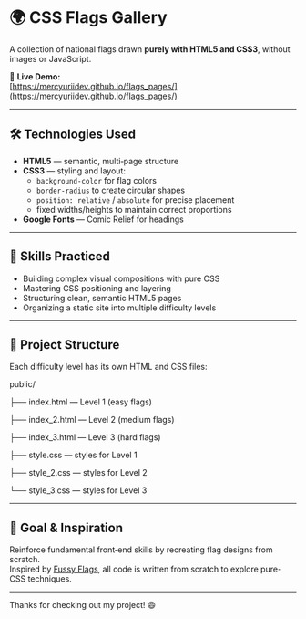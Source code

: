 # 🌍 CSS Flags Gallery

A collection of national flags drawn **purely with HTML5 and CSS3**, without images or JavaScript.

🔗 **Live Demo:**  
[https://mercyuriidev.github.io/flags_pages/](https://mercyuriidev.github.io/flags_pages/)

---

## 🛠 Technologies Used

- **HTML5** — semantic, multi‐page structure  
- **CSS3** — styling and layout:
  - `background-color` for flag colors  
  - `border-radius` to create circular shapes  
  - `position: relative` / `absolute` for precise placement  
  - fixed widths/heights to maintain correct proportions  
- **Google Fonts** — Comic Relief for headings

---

## 🧠 Skills Practiced

- Building complex visual compositions with pure CSS  
- Mastering CSS positioning and layering  
- Structuring clean, semantic HTML5 pages  
- Organizing a static site into multiple difficulty levels

---

## 📂 Project Structure

Each difficulty level has its own HTML and CSS files:

public/

├── index.html — Level 1 (easy flags)

├── index_2.html — Level 2 (medium flags)

├── index_3.html — Level 3 (hard flags)

├── style.css — styles for Level 1

├── style_2.css — styles for Level 2

└── style_3.css — styles for Level 3

---

## 🎯 Goal & Inspiration

Reinforce fundamental front‐end skills by recreating flag designs from scratch.  
Inspired by [Fussy Flags](http://lascarid.es/fussyflags/), all code is written from scratch to explore pure-CSS techniques.

---

Thanks for checking out my project! 😄  





